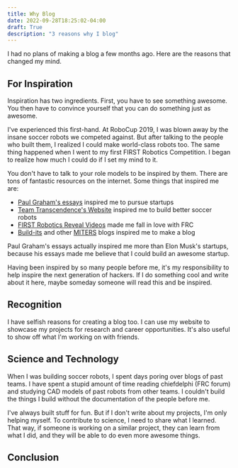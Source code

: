 ```yaml
---
title: Why Blog
date: 2022-09-28T18:25:02-04:00
draft: True
description: "3 reasons why I blog"
---
```


I had no plans of making a blog a few months ago. Here are the reasons that changed my mind.

## For Inspiration

Inspiration has two ingredients. First, you have to see something awesome. You then have to convince yourself that you can do something just as awesome. 

I've experienced this first-hand. At RoboCup 2019, I was blown away by the insane soccer robots we competed against. But after talking to the people who built them, I realized I could make world-class robots too. The same thing happened when I went to my first FIRST Robotics Competition. I began to realize how much I could do if I set my mind to it.

You don't have to talk to your role models to be inspired by them. There are tons of fantastic resources on the internet. Some things that inspired me are:

 - [Paul Graham's essays](http://paulgraham.com/articles.html) inspired me to pursue startups
 - [Team Transcendence's Website](https://bozo.infocommsociety.com/) inspired me to build better soccer robots
 - [FIRST Robotics Reveal Videos](https://www.youtube.com/results?search_query=frc+reveal+video) made me fall in love with FRC
 - [Build-its](https://build-its-feed.blogspot.com/) and other [MITERS](http://miters.mit.edu/) blogs inspired me to make a blog

Paul Graham's essays actually inspired me more than Elon Musk's startups, because his essays made me believe that I could build an awesome startup. 

Having been inspired by so many people before me, it's my responsibility to help inspire the next generation of hackers. If I do something cool and write about it here, maybe someday someone will read this and be inspired.

## Recognition
I have selfish reasons for creating a blog too. I can use my website to showcase my projects for research and career opportunities. It's also useful to show off what I'm working on with friends. 

## Science and Technology

When I was building soccer robots, I spent days poring over blogs of past teams. I have spent a stupid amount of time reading  chiefdelphi (FRC forum) and studying CAD models of past robots from other teams. I couldn't build the things I build without the documentation of the people before me.

I've always built stuff for fun. But if I don't write about my projects, I'm only helping myself. To contribute to science, I need to share what I learned. That way, if someone is working on a similar project, they can learn from what I did, and they will be able to do even more awesome things.

## Conclusion

